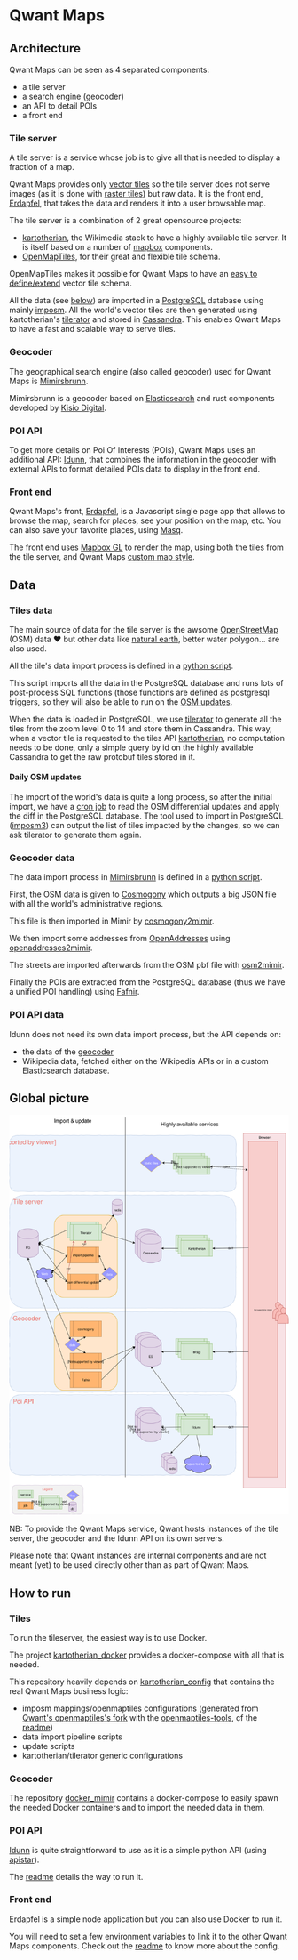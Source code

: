 # Qwant Maps

## Architecture

Qwant Maps can be seen as 4 separated components:

* a tile server
* a search engine (geocoder)
* an API to detail POIs
* a front end

### Tile server

A tile server is a service whose job is to give all that is needed to display a fraction of a map.

Qwant Maps provides only [vector tiles](https://en.wikipedia.org/wiki/Vector_tiles) so the tile server does not serve images (as it is done with [raster tiles](https://switch2osm.org/the-basics/)) but raw data. It is the front end, [Erdapfel](#erdapfel), that takes the data and renders it into a user browsable map.

The tile server is a combination of 2 great opensource projects:

* [kartotherian](https://github.com/kartotherian/kartotherian), the Wikimedia stack to have a highly available tile server. It is itself based on a number of [mapbox](https://www.mapbox.com/) components.
* [OpenMapTiles](https://github.com/openmaptiles/openmaptiles), for their great and flexible tile schema.

OpenMapTiles makes it possible for Qwant Maps to have an [easy to define/extend](https://github.com/QwantResearch/openmaptiles) vector tile schema.

All the data (see [below](#tilesdata)) are imported in a [PostgreSQL](https://www.postgresql.org/) database using mainly [imposm](https://imposm.org/docs/imposm3/latest/). All the world's vector tiles are then generated using kartotherian's [tilerator](https://github.com/kartotherian/tilerator) and stored in [Cassandra](http://cassandra.apache.org/). This enables Qwant Maps to have a fast and scalable way to serve tiles.

### Geocoder

The geographical search engine (also called geocoder) used for Qwant Maps is [Mimirsbrunn](https://github.com/CanalTP/mimirsbrunn).

Mimirsbrunn is a geocoder based on [Elasticsearch](https://www.elastic.co) and rust components developed by [Kisio Digital](http://www.kisiodigital.com/).

### POI API

To get more details on Poi Of Interests (POIs), Qwant Maps uses an additional API: [Idunn](https://github.com/QwantResearch/idunn), that combines the information in the geocoder with external APIs to format detailed POIs data to display in the front end.

### Front end <a name="erdapfel"></a>

Qwant Maps's front, [Erdapfel](https://github.com/QwantResearch/erdapfel), is a Javascript single page app that allows to browse the map, search for places, see your position on the map, etc. You can also save your favorite places, using [Masq](https://github.com/QwantResearch/masq).

The front end uses [Mapbox GL](https://www.mapbox.com/mapbox-gl-js/api/) to render the map, using both the tiles from the tile server, and Qwant Maps [custom map style](https://github.com/QwantResearch/qwant-basic-gl-style).

## Data

### Tiles data <a name="tilesdata"></a>

The main source of data for the tile server is the awsome [OpenStreetMap](https://www.openstreetmap.org) (OSM) data :heart: but other data like [natural earth](http://www.naturalearthdata.com/), better water polygon... are also used.

All the tile's data import process is defined in a [python script](https://github.com/QwantResearch/kartotherian_config/blob/master/import_data/tasks.py).

This script imports all the data in the PostgreSQL database and runs lots of post-process SQL functions (those functions are defined as postgresql triggers, so they will also be able to run on the [OSM updates](#osm_updates).

When the data is loaded in PostgreSQL, we use [tilerator](https://github.com/kartotherian/tilerator) to generate all the tiles from the zoom level 0 to 14 and store them in Cassandra.
This way, when a vector tile is requested to the tiles API [kartotherian](https://github.com/kartotherian/kartotherian), no computation needs to be done, only a simple query by id on the highly available Cassandra to get the raw protobuf tiles stored in it.

#### Daily OSM updates <a name="osm_updates"></a>

The import of the world's data is quite a long process, so after the initial import, we have a [cron job](https://github.com/QwantResearch/kartotherian_config/blob/master/update/osm_update.sh) to read the OSM differential updates and apply the diff in the PostgreSQL database.
The tool used to import in PostgreSQL ([imposm3](https://imposm.org/docs/imposm3/latest/)) can output the list of tiles impacted by the changes, so we can ask tilerator to generate them again.

### Geocoder data <a name="geocoder_data"><a/>

The data import process in [Mimirsbrunn](https://github.com/CanalTP/mimirsbrunn) is defined in a [python script](https://github.com/QwantResearch/docker_mimir/blob/master/task.py).

First, the OSM data is given to [Cosmogony](https://github.com/osm-without-borders/cosmogony) which outputs a big JSON file with all the world's administrative regions.

This file is then imported in Mimir by [cosmogony2mimir](https://github.com/CanalTP/mimirsbrunn#cosmogony2mimir).

We then import some addresses from [OpenAddresses](http://openaddresses.io/) using [openaddresses2mimir](https://github.com/CanalTP/mimirsbrunn#openaddresses2mimir).

The streets are imported afterwards from the OSM pbf file with [osm2mimir](https://github.com/CanalTP/mimirsbrunn#osm2mimir).

Finally the POIs are extracted from the PostgreSQL database (thus we have a unified POI handling) using [Fafnir](https://github.com/QwantResearch/fafnir).

### POI API data

Idunn does not need its own data import process, but the API depends on:

* the data of the [geocoder](#geocoder_data)
* Wikipedia data, fetched either on the Wikipedia APIs or in a custom Elasticsearch database.

## Global picture

![global architecture](images/global_archi.svg)

NB: To provide the Qwant Maps service, Qwant hosts instances of the tile server, the geocoder and the Idunn API on its own servers.

Please note that Qwant instances are internal components and are not meant (yet) to be used directly other than as part of Qwant Maps.

## How to run

### Tiles

To run the tileserver, the easiest way is to use Docker.

The project [kartotherian_docker](https://github.com/QwantResearch/kartotherian_docker) provides a docker-compose with all that is needed.

This repository heavily depends on [kartotherian_config](https://github.com/QwantResearch/kartotherian_config) that contains the real Qwant Maps business logic:

* imposm mappings/openmaptiles configurations (generated from [Qwant's openmaptiles's fork](https://github.com/QwantResearch/openmaptiles) with the [openmaptiles-tools](https://github.com/openmaptiles/openmaptiles-tools), cf the [readme](https://github.com/QwantResearch/openmaptiles#qwant-openmaptiles-fork))
* data import pipeline scripts
* update scripts
* kartotherian/tilerator generic configurations

### Geocoder

The repository [docker_mimir](https://github.com/QwantResearch/docker_mimir) contains a docker-compose to easily spawn the needed Docker containers and to import the needed data in them.

### POI API

[Idunn](https://github.com/QwantResearch/idunn) is quite straightforward to use as it is a simple python API (using [apistar](https://github.com/encode/apistar/)).

The [readme](https://github.com/QwantResearch/idunn#running) details the way to run it.

### Front end

Erdapfel is a simple node application but you can also use Docker to run it.

You will need to set a few environment variables to link it to the other Qwant Maps components. Check out the [readme](https://github.com/QwantResearch/erdapfel) to know more about the config.

